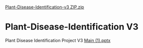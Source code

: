 [Plant-Disease-Identification-v3 ZIP.zip](https://github.com/user-attachments/files/19061640/Plant-Disease-Identification-v3.ZIP.zip)
# Plant-Disease-Identification V3
Plant Disease Identification Project V3
[Main (1).pptx](https://github.com/user-attachments/files/19061603/Main.1.pptx)
